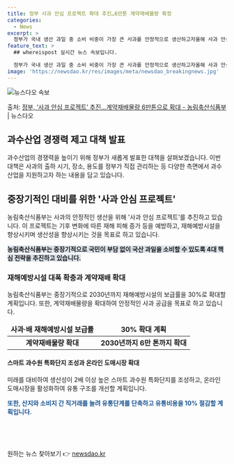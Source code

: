 ```yaml
---
title: 정부 사과 안심 프로젝트 확대 추진…6만톤 계약재배물량 확정
categories:
  - News
excerpt: >
  정부가 국내 생산 과일 중 소비 비중이 가장 큰 사과를 안정적으로 생산하고자올해 사과 안심 프로젝트를추진한다…
feature_text: >
  ## whereispost 실시간 뉴스 속보입니다.

  정부가 국내 생산 과일 중 소비 비중이 가장 큰 사과를 안정적으로 생산하고자올해 사과 안심 프로젝트를추진한다…
image: 'https://newsdao.kr/res/images/meta/newsdao_breakingnews.jpg'
---
```


![뉴스다오 속보](https://newsdao.kr/res/images/meta/newsdao_breakingnews.jpg)

<p>출처: <a href="https://newsdao.kr/3484" rel="dofollow">정부, ‘사과 안심 프로젝트’ 추진…계약재배물량 6만톤으로 확대 - 농림축산식품부</a> | 뉴스다오</p>

<h2>과수산업 경쟁력 제고 대책 발표</h2>
<p data-ke-size="size16">과수산업의 경쟁력을 높이기 위해 정부가 새롭게 발표한 대책을 살펴보겠습니다. 이번 대책은 사과의 출하 시기, 장소, 용도를 정부가 직접 관리하는 등 다양한 측면에서 과수산업을 지원하고자 하는 내용을 담고 있습니다.</p>

<h2>중장기적인 대비를 위한 '사과 안심 프로젝트'</h2>
<p data-ke-size="size16">농림축산식품부는 사과의 안정적인 생산을 위해 '사과 안심 프로젝트'를 추진하고 있습니다. 이 프로젝트는 기후 변화에 따른 재해 피해 증가 등을 예방하고, 재해예방시설을 향상시키며 생산성을 향상시키는 것을 목표로 하고 있습니다.</p>
<p><b><span style="background-color: #21538527;">농림축산식품부는 중장기적으로 국민이 부담 없이 국산 과일을 소비할 수 있도록 4대 핵심 전략을 추진하고 있습니다.</span></b></p>

<h3>재해예방시설 대폭 확충과 계약재배 확대</h3>
<p data-ke-size="size16">농림축산식품부는 중장기적으로 2030년까지 재해예방시설의 보급률을 30%로 확대할 계획입니다. 또한, 계약재배물량을 확대하여 안정적인 사과 공급을 목표로 하고 있습니다.</p>
<table>
	<thead>
		<tr>
			<td style="text-align: center; height: 17px;"><b>사과·배 재해예방시설 보급률</b></td>
			<td style="text-align: center; height: 17px;"><b>30% 확대 계획</b></td>
		</tr>
	</thead>
	<tbody>
		<tr>
			<td style="text-align: center; height: 17px;"><b>계약재배물량 확대</b></td>
			<td style="text-align: center; height: 17px;"><b>2030년까지 6만 톤까지 확대</b></td>
		</tr>
	</tbody>
</table>

<h4>스마트 과수원 특화단지 조성과 온라인 도매시장 확대</h4>
<p data-ke-size="size16">미래를 대비하여 생산성이 2배 이상 높은 스마트 과수원 특화단지를 조성하고, 온라인 도매시장을 활성화하여 유통 구조를 개선할 계획입니다.</p>
<p><b><span style="color: #1a5490;">또한, 산지와 소비지 간 직거래를 늘려 유통단계를 단축하고 유통비용을 10% 절감할 계획입니다.</span></b></p>

<p data-ke-size="size16">&nbsp;</p>

<p data-ke-size="size16">&nbsp;</p> 

원하는 뉴스 찾아보기 👉 <a href="https://newsdao.kr" rel="dofollow">newsdao.kr</a>


